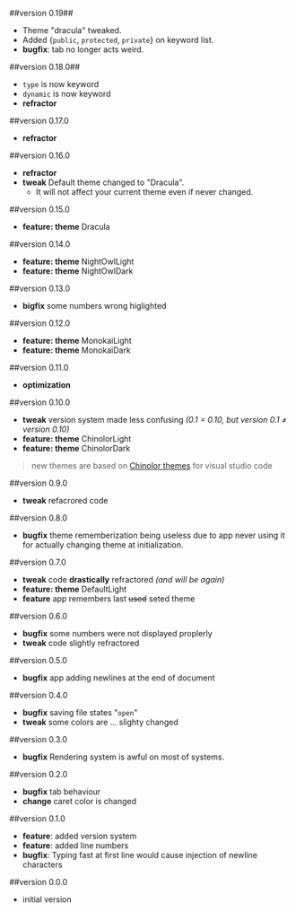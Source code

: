##version 0.19##
* Theme "dracula" tweaked.
* Added {`public`, `protected`, `private`} on keyword list.
* **bugfix**: tab no longer acts weird.

##version 0.18.0##
* `type` is now keyword
* `dynamic` is now keyword
* **refractor**

##version 0.17.0
* **refractor**

##version 0.16.0
* **refractor**
* **tweak** Default theme changed to "Dracula".
   * It will not affect your current theme even if never changed.

##version 0.15.0
* **feature: theme** Dracula


##version 0.14.0
* **feature: theme** NightOwlLight
* **feature: theme** NightOwlDark


##version 0.13.0
* **bigfix** some numbers wrong higlighted


##version 0.12.0
* **feature: theme** MonokaiLight
* **feature: theme** MonokaiDark

##version 0.11.0
* **optimization**

##version 0.10.0
* **tweak** version system made less confusing *(0.1 = 0.10, but version 0.1 ≠ version 0.10)*
* **feature: theme** ChinolorLight
* **feature: theme** ChinolorDark
> new themes are based on 
> [Chinolor themes](https://marketplace.visualstudio.com/items?itemName=iwyvi.chinolor)
> for visual studio code

##version 0.9.0
* **tweak** refacrored code

##version 0.8.0
* **bugfix** theme rememberization being useless due to app never 
using it for actually changing theme at initialization.

##version 0.7.0
* **tweak** code __drastically__ refractored *(and will be again)*
* **feature: theme** DefaultLight
* **feature** app remembers last ~~used~~ seted theme

##version 0.6.0
* **bugfix** some numbers were not displayed proplerly
* **tweak** code slightly refractored

##version 0.5.0
* **bugfix** app adding newlines at the end of document

##version 0.4.0
* **bugfix** saving file states "`open`"
* **tweak** some colors are ... slighty changed

##version 0.3.0
* **bugfix** Rendering system is awful on most of systems.

##version 0.2.0
* **bugfix** tab behaviour
* **change** caret color is changed



##version 0.1.0
* **feature**: added version system
* **feature**: added line numbers
* **bugfix**: Typing fast at first line would cause injection of
newline characters


##version 0.0.0
* initial version